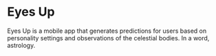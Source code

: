 # Eyes Up
Eyes Up is a mobile app that generates predictions for users based on personality settings and observations of the celestial bodies. In a word, astrology. 
